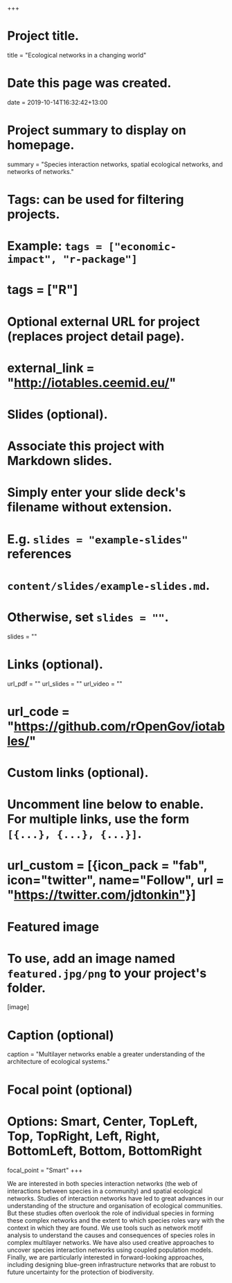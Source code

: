 +++
# Project title.
title = "Ecological networks in a changing world"

# Date this page was created.
date = 2019-10-14T16:32:42+13:00

# Project summary to display on homepage.
summary = "Species interaction networks, spatial ecological networks, and networks of networks."

# Tags: can be used for filtering projects.
# Example: `tags = ["economic-impact", "r-package"]`
# tags = ["R"]

# Optional external URL for project (replaces project detail page).
# external_link = "http://iotables.ceemid.eu/"

# Slides (optional).
#   Associate this project with Markdown slides.
#   Simply enter your slide deck's filename without extension.
#   E.g. `slides = "example-slides"` references 
#   `content/slides/example-slides.md`.
#   Otherwise, set `slides = ""`.
slides = ""

# Links (optional).
url_pdf = ""
url_slides = ""
url_video = ""
# url_code = "https://github.com/rOpenGov/iotables/"

# Custom links (optional).
#   Uncomment line below to enable. For multiple links, use the form `[{...}, {...}, {...}]`.
# url_custom = [{icon_pack = "fab", icon="twitter", name="Follow", url = "https://twitter.com/jdtonkin"}]

# Featured image
# To use, add an image named `featured.jpg/png` to your project's folder. 
[image]
  # Caption (optional)
  caption = "Multilayer networks enable a greater understanding of the architecture of ecological systems."
  
  # Focal point (optional)
  # Options: Smart, Center, TopLeft, Top, TopRight, Left, Right, BottomLeft, Bottom, BottomRight
  focal_point = "Smart"
+++

We are interested in both species interaction networks (the web of interactions between species in a community) and spatial ecological networks. Studies of interaction networks have led to great advances in our understanding of the structure and organisation of ecological communities. But these studies often overlook the role of individual species in forming these complex networks and the extent to which species roles vary with the context in which they are found. We use tools such as network motif analysis to understand the causes and consequences of species roles in complex multilayer networks. We have also used creative approaches to uncover species interaction networks using coupled population models. Finally, we are particularly interested in forward-looking approaches, including designing blue-green infrastructure networks that are robust to future uncertainty for the protection of biodiversity. 
